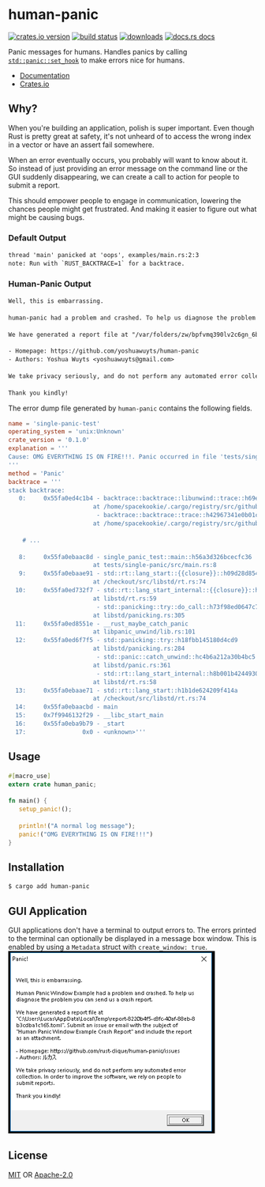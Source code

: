 # human-panic
[![crates.io version][1]][2] [![build status][3]][4]
[![downloads][5]][6] [![docs.rs docs][7]][8]

Panic messages for humans. Handles panics by calling
[`std::panic::set_hook`](https://doc.rust-lang.org/std/panic/fn.set_hook.html)
to make errors nice for humans.

- [Documentation][8]
- [Crates.io][2]

## Why?
When you're building an application, polish is super important. Even though
Rust is pretty great at safety, it's not unheard of to access the wrong index
in a vector or have an assert fail somewhere.

When an error eventually occurs, you probably will want to know about it. So
instead of just providing an error message on the command line or the GUI
suddenly disappearing, we can create a call to action for people to submit a
report.

This should empower people to engage in communication, lowering the chances
people might get frustrated. And making it easier to figure out what might be
causing bugs.

### Default Output

```txt
thread 'main' panicked at 'oops', examples/main.rs:2:3
note: Run with `RUST_BACKTRACE=1` for a backtrace.
```

### Human-Panic Output

```txt
Well, this is embarrassing.

human-panic had a problem and crashed. To help us diagnose the problem you can send us a crash report.

We have generated a report file at "/var/folders/zw/bpfvmq390lv2c6gn_6byyv0w0000gn/T/report-8351cad6-d2b5-4fe8-accd-1fcbf4538792.toml". Submit an issue or email with the subject of "human-panic Crash Report" and include the report as an attachment.

- Homepage: https://github.com/yoshuawuyts/human-panic
- Authors: Yoshua Wuyts <yoshuawuyts@gmail.com>

We take privacy seriously, and do not perform any automated error collection. In order to improve the software, we rely on people to submit reports.

Thank you kindly!
```

The error dump file generated by `human-panic` contains the following fields.

```toml
name = 'single-panic-test'
operating_system = 'unix:Unknown'
crate_version = '0.1.0'
explanation = '''
Cause: OMG EVERYTHING IS ON FIRE!!!. Panic occurred in file 'tests/single-panic/src/main.rs' at line 8
'''
method = 'Panic'
backtrace = '''
stack backtrace:
   0:     0x55fa0ed4c1b4 - backtrace::backtrace::libunwind::trace::h69e50feca54bfb84
                        at /home/spacekookie/.cargo/registry/src/github.com-1ecc6299db9ec823/backtrace-0.3.6/src/backtrace/libunwind.rs:53
                         - backtrace::backtrace::trace::h42967341e0b01ccc
                        at /home/spacekookie/.cargo/registry/src/github.com-1ecc6299db9ec823/backtrace-0.3.6/src/backtrace/mod.rs:42
    
    # ...

   8:     0x55fa0ebaac8d - single_panic_test::main::h56a3d326bcecfc36
                        at tests/single-panic/src/main.rs:8
   9:     0x55fa0ebaae91 - std::rt::lang_start::{{closure}}::h09d28d8540038bf8
                        at /checkout/src/libstd/rt.rs:74
  10:     0x55fa0ed732f7 - std::rt::lang_start_internal::{{closure}}::h2e4baf0a27c956a3
                        at libstd/rt.rs:59
                         - std::panicking::try::do_call::h73f98ed0647c7274
                        at libstd/panicking.rs:305
  11:     0x55fa0ed8551e - __rust_maybe_catch_panic
                        at libpanic_unwind/lib.rs:101
  12:     0x55fa0ed6f7f5 - std::panicking::try::h18fbb145180d4cd9
                        at libstd/panicking.rs:284
                         - std::panic::catch_unwind::hc4b6a212a30b4bc5
                        at libstd/panic.rs:361
                         - std::rt::lang_start_internal::h8b001b4244930d51
                        at libstd/rt.rs:58
  13:     0x55fa0ebaae71 - std::rt::lang_start::h1b1de624209f414a
                        at /checkout/src/libstd/rt.rs:74
  14:     0x55fa0ebaacbd - main
  15:     0x7f9946132f29 - __libc_start_main
  16:     0x55fa0eba9b79 - _start
  17:                0x0 - <unknown>'''
```

## Usage

```rust no_run
#[macro_use]
extern crate human_panic;

fn main() {
   setup_panic!();

   println!("A normal log message");
   panic!("OMG EVERYTHING IS ON FIRE!!!")
}
```

## Installation

```sh
$ cargo add human-panic
```

## GUI Application

GUI applications don't have a terminal to output errors to.
The errors printed to the terminal can optionally be displayed in a message box window.
This is enabled by using a `Metadata` struct with `create_window: true`.
![Example Image](window_example.png)

## License
[MIT](./LICENSE-MIT) OR [Apache-2.0](./LICENSE-APACHE)

[1]: https://img.shields.io/crates/v/human-panic.svg?style=flat-square
[2]: https://crates.io/crates/human-panic
[3]: https://img.shields.io/travis/yoshuawuyts/human-panic.svg?style=flat-square
[4]: https://travis-ci.org/yoshuawuyts/human-panic
[5]: https://img.shields.io/crates/d/human-panic.svg?style=flat-square
[6]: https://crates.io/crates/human-panic
[7]: https://docs.rs/human-panic/badge.svg
[8]: https://docs.rs/human-panic
